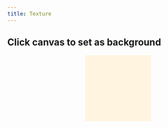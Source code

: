 ```yaml
---
title: Texture
---
```


## Click canvas to set as background
<link href="styles/bundled_light.css" rel="stylesheet">
<style>
  body {
    background-image: none;
  }
</style>
<canvas id="texture" class="pixelated" style="margin: auto; display: block; width: 150px; height: 150px; background-color: #fff4e0" width="300" height="300"></canvas>
<script src="assets/js/texture.js"></script>
